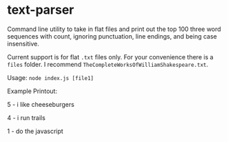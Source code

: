 # text-parser

Command line utility to take in flat files and print out the top 100 three word sequences with count, ignoring punctuation, line endings, and being case insensitive.

Current support is for flat `.txt` files only. For your convenience there is a `files` folder. I recommend `TheCompleteWorksOfWilliamShakespeare.txt`.

Usage: `node index.js [file1]`

Example Printout:

5 - i like cheeseburgers

4 - i run trails

1 - do the javascript
